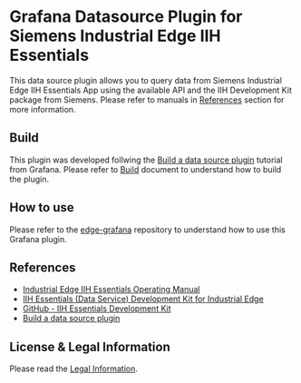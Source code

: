 # Grafana Datasource Plugin for Siemens Industrial Edge IIH Essentials

This data source plugin allows you to query data from Siemens Industrial Edge IIH Essentials App using the available API and the IIH Development Kit package from Siemens.
Please refer to manuals in [References](#references) section for more information.

## Build

This plugin was developed follwing the [Build a data source plugin](https://grafana.com/developers/plugin-tools/tutorials/build-a-data-source-plugin) tutorial from Grafana. Please refer to [Build](BUILD.md) document to understand how to build the plugin.

## How to use

Please refer to the [edge-grafana](https://github.com/SiemensIndustrialEdgeITA/edge-grafana) repository to understand how to use this Grafana plugin.

## References

- [Industrial Edge IIH Essentials Operating Manual](https://support.industry.siemens.com/cs/it/en/view/109827665)
- [IIH Essentials (Data Service) Development Kit for Industrial Edge](https://support.industry.siemens.com/cs/ww/en/view/109792717)
- [GitHub - IIH Essentials Development Kit](https://github.com/industrial-edge/iih-essentials-development-kit)
- [Build a data source plugin](https://grafana.com/developers/plugin-tools/tutorials/build-a-data-source-plugin)

## License & Legal Information

Please read the [Legal Information](LICENSE).
